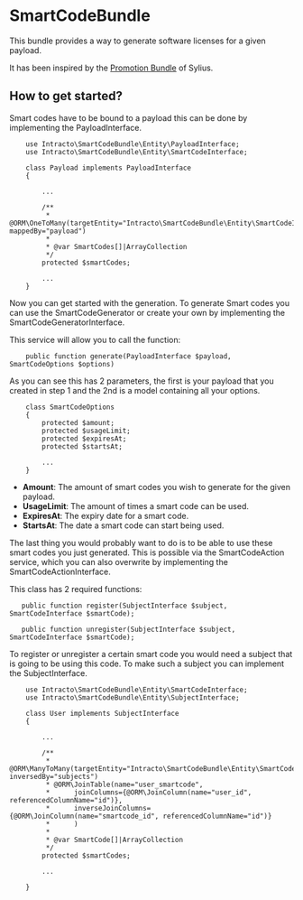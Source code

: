 SmartCodeBundle
===============

This bundle provides a way to generate software licenses for a given payload. 

It has been inspired by the [Promotion Bundle](https://github.com/Sylius/SyliusPromotionBundle) of Sylius.

How to get started?
-------------------

Smart codes have to be bound to a payload this can be done by implementing the PayloadInterface.

```
    use Intracto\SmartCodeBundle\Entity\PayloadInterface;
    use Intracto\SmartCodeBundle\Entity\SmartCodeInterface;
    
    class Payload implements PayloadInterface
    {

        ...
        
        /**
         * @ORM\OneToMany(targetEntity="Intracto\SmartCodeBundle\Entity\SmartCodeInterface", mappedBy="payload")
         *
         * @var SmartCodes[]|ArrayCollection
         */
        protected $smartCodes;
        
        ...
    }
```

Now you can get started with the generation. To generate Smart codes you can use the SmartCodeGenerator
or create your own by implementing the SmartCodeGeneratorInterface. 

This service will allow you to call the function:

```
    public function generate(PayloadInterface $payload, SmartCodeOptions $options)
```

As you can see this has 2 parameters, the first is your payload that you created in step 1 and the 2nd is a model
containing all your options. 

```
    class SmartCodeOptions
    {
        protected $amount;
        protected $usageLimit;
        protected $expiresAt;
        protected $startsAt;
        
        ...
    }
```

- **Amount**: The amount of smart codes you wish to generate for the given payload.
- **UsageLimit**: The amount of times a smart code can be used.
- **ExpiresAt**: The expiry date for a smart code.
- **StartsAt**: The date a smart code can start being used.

The last thing you would probably want to do is to be able to use these smart codes you just generated.
This is possible via the SmartCodeAction service, which you can also overwrite by implementing the SmartCodeActionInterface.
 
This class has 2 required functions:

```
   public function register(SubjectInterface $subject, SmartCodeInterface $smartCode);
   
   public function unregister(SubjectInterface $subject, SmartCodeInterface $smartCode);
```

To register or unregister a certain smart code you would need a subject that is going to be using this code. 
To make such a subject you can implement the SubjectInterface.

```
    use Intracto\SmartCodeBundle\Entity\SmartCodeInterface;
    use Intracto\SmartCodeBundle\Entity\SubjectInterface;

    class User implements SubjectInterface
    {
    
        ...
        
        /**
         * @ORM\ManyToMany(targetEntity="Intracto\SmartCodeBundle\Entity\SmartCodeInterface", inversedBy="subjects")
         * @ORM\JoinTable(name="user_smartcode",
         *      joinColumns={@ORM\JoinColumn(name="user_id", referencedColumnName="id")},
         *      inverseJoinColumns={@ORM\JoinColumn(name="smartcode_id", referencedColumnName="id")}
         *      )
         *
         * @var SmartCode[]|ArrayCollection
         */
        protected $smartCodes;
        
        ...
        
    }

```


